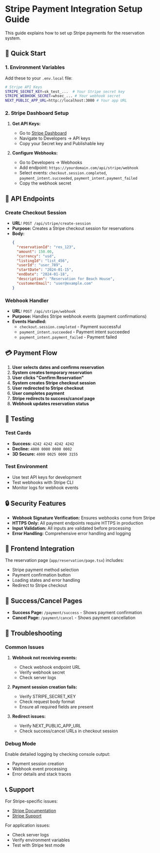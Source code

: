 # Stripe Payment Integration Setup Guide

This guide explains how to set up Stripe payments for the reservation system.

## 🚀 Quick Start

### 1. Environment Variables

Add these to your `.env.local` file:

```bash
# Stripe API Keys
STRIPE_SECRET_KEY=sk_test_...  # Your Stripe secret key
STRIPE_WEBHOOK_SECRET=whsec_... # Your webhook secret
NEXT_PUBLIC_APP_URL=http://localhost:3000 # Your app URL
```

### 2. Stripe Dashboard Setup

1. **Get API Keys:**
   - Go to [Stripe Dashboard](https://dashboard.stripe.com/)
   - Navigate to Developers → API keys
   - Copy your Secret key and Publishable key

2. **Configure Webhooks:**
   - Go to Developers → Webhooks
   - Add endpoint: `https://yourdomain.com/api/stripe/webhook`
   - Select events: `checkout.session.completed`, `payment_intent.succeeded`, `payment_intent.payment_failed`
   - Copy the webhook secret

## 🔧 API Endpoints

### Create Checkout Session
- **URL:** `POST /api/stripe/create-session`
- **Purpose:** Creates a Stripe checkout session for reservations
- **Body:**
  ```json
  {
    "reservationId": "res_123",
    "amount": 150.00,
    "currency": "usd",
    "listingId": "list_456",
    "userId": "user_789",
    "startDate": "2024-01-15",
    "endDate": "2024-01-18",
    "description": "Reservation for Beach House",
    "customerEmail": "user@example.com"
  }
  ```

### Webhook Handler
- **URL:** `POST /api/stripe/webhook`
- **Purpose:** Handles Stripe webhook events (payment confirmations)
- **Events Handled:**
  - `checkout.session.completed` - Payment successful
  - `payment_intent.succeeded` - Payment intent succeeded
  - `payment_intent.payment_failed` - Payment failed

## 💳 Payment Flow

1. **User selects dates and confirms reservation**
2. **System creates temporary reservation**
3. **User clicks "Confirm Reservation"**
4. **System creates Stripe checkout session**
5. **User redirected to Stripe checkout**
6. **User completes payment**
7. **Stripe redirects to success/cancel page**
8. **Webhook updates reservation status**

## 🧪 Testing

### Test Cards
- **Success:** `4242 4242 4242 4242`
- **Decline:** `4000 0000 0000 0002`
- **3D Secure:** `4000 0025 0000 3155`

### Test Environment
- Use test API keys for development
- Test webhooks with Stripe CLI
- Monitor logs for webhook events

## 🔒 Security Features

- **Webhook Signature Verification:** Ensures webhooks come from Stripe
- **HTTPS Only:** All payment endpoints require HTTPS in production
- **Input Validation:** All inputs are validated before processing
- **Error Handling:** Comprehensive error handling and logging

## 📱 Frontend Integration

The reservation page (`app/reservation/page.tsx`) includes:
- Stripe payment method selection
- Payment confirmation button
- Loading states and error handling
- Redirect to Stripe checkout

## 🎯 Success/Cancel Pages

- **Success Page:** `/payment/success` - Shows payment confirmation
- **Cancel Page:** `/payment/cancel` - Shows payment cancellation

## 🚨 Troubleshooting

### Common Issues

1. **Webhook not receiving events:**
   - Check webhook endpoint URL
   - Verify webhook secret
   - Check server logs

2. **Payment session creation fails:**
   - Verify STRIPE_SECRET_KEY
   - Check request body format
   - Ensure all required fields are present

3. **Redirect issues:**
   - Verify NEXT_PUBLIC_APP_URL
   - Check success/cancel URLs in checkout session

### Debug Mode

Enable detailed logging by checking console output:
- Payment session creation
- Webhook event processing
- Error details and stack traces

## 📞 Support

For Stripe-specific issues:
- [Stripe Documentation](https://stripe.com/docs)
- [Stripe Support](https://support.stripe.com/)

For application issues:
- Check server logs
- Verify environment variables
- Test with Stripe test mode


